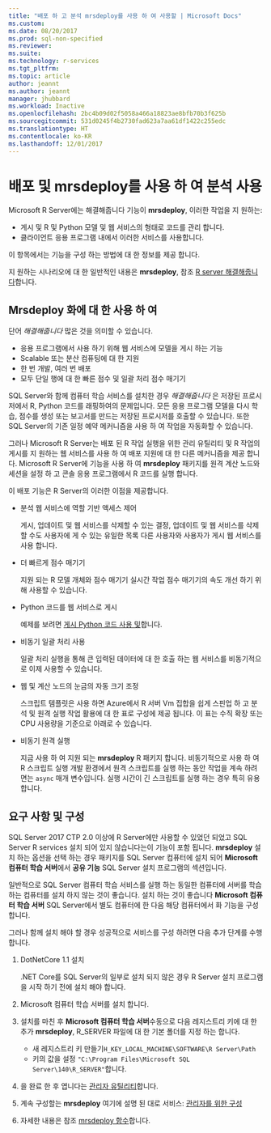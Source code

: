 ```yaml
---
title: "배포 하 고 분석 mrsdeploy를 사용 하 여 사용할 | Microsoft Docs"
ms.custom: 
ms.date: 08/20/2017
ms.prod: sql-non-specified
ms.reviewer: 
ms.suite: 
ms.technology: r-services
ms.tgt_pltfrm: 
ms.topic: article
author: jeannt
ms.author: jeannt
manager: jhubbard
ms.workload: Inactive
ms.openlocfilehash: 2bc4b09d02f5058a466a18823ae8bfb70b3f625b
ms.sourcegitcommit: 531d0245f4b2730fad623a7aa61df1422c255edc
ms.translationtype: HT
ms.contentlocale: ko-KR
ms.lasthandoff: 12/01/2017
---
```

# <a name="deploy-and-consume-analytics-using-mrsdeploy"></a>배포 및 mrsdeploy를 사용 하 여 분석 사용

Microsoft R Server에는 해결해줍니다 기능이 **mrsdeploy**, 이러한 작업을 지 원하는:

+ 게시 및 R 및 Python 모델 및 웹 서비스의 형태로 코드를 관리 합니다.
+ 클라이언트 응용 프로그램 내에서 이러한 서비스를 사용합니다.

이 항목에서는 기능을 구성 하는 방법에 대 한 정보를 제공 합니다.

지 원하는 시나리오에 대 한 일반적인 내용은 **mrsdeploy**, 참조 [R server 해결해줍니다](https://docs.microsoft.com/r-server/what-is-operationalization)합니다.

## <a name="using-mrsdeploy-for-operationalization"></a>Mrsdeploy 화에 대 한 사용 하 여

단어 *해결해줍니다* 많은 것을 의미할 수 있습니다.

+ 응용 프로그램에서 사용 하기 위해 웹 서비스에 모델을 게시 하는 기능
+ Scalable 또는 분산 컴퓨팅에 대 한 지원
+ 한 번 개발, 여러 번 배포
+ 모두 단일 행에 대 한 빠른 점수 및 일괄 처리 점수 매기기

SQL Server와 함께 컴퓨터 학습 서비스를 설치한 경우 *해결해줍니다* 은 저장된 프로시저에서 R, Python 코드를 래핑하여의 문제입니다. 모든 응용 프로그램 모델을 다시 학습, 점수를 생성 또는 보고서를 만드는 저장된 프로시저를 호출할 수 있습니다. 또한 SQL Server의 기존 일정 예약 메커니즘을 사용 하 여 작업을 자동화할 수 있습니다.

그러나 Microsoft R Server는 배포 된 R 작업 실행을 위한 관리 유틸리티 및 R 작업의 게시를 지 원하는 웹 서비스를 사용 하 여 배포 지원에 대 한 다른 메커니즘을 제공 합니다. Microsoft R Server에 기능을 사용 하 여 **mrsdeploy** 패키지를 원격 계산 노드와 세션을 설정 하 고 콘솔 응용 프로그램에서 R 코드를 실행 합니다.

이 배포 기능은 R Server의 이러한 이점을 제공합니다.

+ 분석 웹 서비스에 역할 기반 액세스 제어

    게시, 업데이트 및 웹 서비스를 삭제할 수 있는 결정, 업데이트 및 웹 서비스를 삭제할 수도 사용자에 게 수 있는 유일한 목록 다른 사용자와 사용자가 게시 웹 서비스를 사용 합니다.

+ 더 빠르게 점수 매기기
  
  지원 되는 R 모델 개체와 점수 매기기 실시간 작업 점수 매기기의 속도 개선 하기 위해 사용할 수 있습니다.

+ Python 코드를 웹 서비스로 게시

  예제를 보려면 [게시 Python 코드 사용 및](./python/publish-consume-python-code.md)합니다.

+ 비동기 일괄 처리 사용

  일괄 처리 실행을 통해 큰 입력된 데이터에 대 한 호출 하는 웹 서비스를 비동기적으로 이제 사용할 수 있습니다.

+ 웹 및 계산 노드의 눈금의 자동 크기 조정

  스크립트 템플릿은 사용 하면 Azure에서 R 서버 Vm 집합을 쉽게 스핀업 하 고 분석 및 원격 실행 작업 활용에 대 한 표로 구성에 제공 됩니다. 이 표는 수직 확장 또는 CPU 사용량을 기준으로 아래로 수 있습니다.

+ 비동기 원격 실행

    지금 사용 하 여 지원 되는 **mrsdeploy** R 패키지 합니다. 비동기적으로 사용 하 여 R 스크립트 실행 개발 환경에서 원격 스크립트를 실행 하는 동안 작업을 계속 하려면는 `async` 매개 변수입니다. 실행 시간이 긴 스크립트를 실행 하는 경우 특히 유용 합니다.

## <a name="requirements-and-configuration"></a>요구 사항 및 구성

SQL Server 2017 CTP 2.0 이상에 R Server에만 사용할 수 있었던 되었고 SQL Server R services 설치 되어 있지 않습니다는이 기능이 포함 됩니다. **mrsdeploy** 설치 하는 옵션을 선택 하는 경우 패키지를 SQL Server 컴퓨터에 설치 되어 **Microsoft 컴퓨터 학습 서버**에서 **공유 기능** SQL Server 설치 프로그램의 섹션입니다.

일반적으로 SQL Server 컴퓨터 학습 서비스를 실행 하는 동일한 컴퓨터에 서버를 학습 하는 컴퓨터를 설치 하지 않는 것이 좋습니다. 설치 하는 것이 좋습니다 **Microsoft 컴퓨터 학습 서버** SQL Server에서 별도 컴퓨터에 한 다음 해당 컴퓨터에서 화 기능을 구성 합니다.

그러나 함께 설치 해야 할 경우 성공적으로 서비스를 구성 하려면 다음 추가 단계를 수행 합니다.

1. DotNetCore 1.1 설치

    .NET Core를 SQL Server의 일부로 설치 되지 않은 경우 R Server 설치 프로그램을 시작 하기 전에 설치 해야 합니다.

2. Microsoft 컴퓨터 학습 서버를 설치 합니다.

3. 설치를 마친 후 **Microsoft 컴퓨터 학습 서버**수동으로 다음 레지스트리 키에 대 한 추가 **mrsdeploy**, R_SERVER 파일에 대 한 기본 폴더를 지정 하는 합니다. 

    + 새 레지스트리 키 만들기`H_KEY_LOCAL_MACHINE\SOFTWARE\R Server\Path`
    + 키의 값을 설정 `"C:\Program Files\Microsoft SQL Server\140\R_SERVER"`합니다.

4. 을 완료 한 후 엽니다는 [관리자 유틸리티](https://docs.microsoft.com/r-server/operationalize/configure-use-admin-utility)합니다.

5. 계속 구성할는 **mrsdeploy** 여기에 설명 된 대로 서비스: [관리자를 위한 구성](https://docs.microsoft.com/r-server/operationalize/configure-start-for-administrators)

6. 자세한 내용은 참조 [mrsdeploy 함수](https://docs.microsoft.com/r-server/r-reference/mrsdeploy/mrsdeploy-package)합니다.
